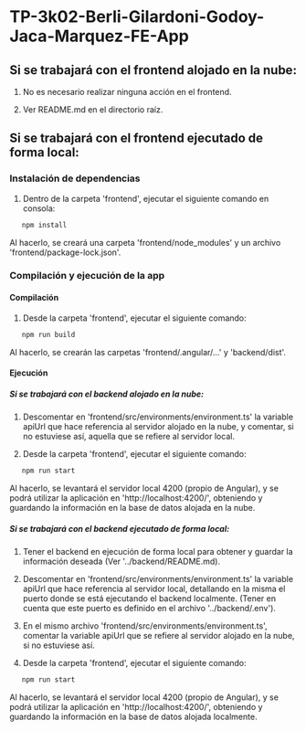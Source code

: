 # TP-3k02-Berli-Gilardoni-Godoy-Jaca-Marquez-FE-App

## Si se trabajará con el frontend alojado en la nube:

1. No es necesario realizar ninguna acción en el frontend.

2. Ver README.md en el directorio raíz.

## Si se trabajará con el frontend ejecutado de forma local:

### Instalación de dependencias

1. Dentro de la carpeta 'frontend', ejecutar el siguiente comando en consola:

```bash
   npm install
```

Al hacerlo, se creará una carpeta 'frontend/node_modules' y un archivo 'frontend/package-lock.json'.

### Compilación y ejecución de la app

#### Compilación

1. Desde la carpeta 'frontend', ejecutar el siguiente comando:

```bash
   npm run build
```

Al hacerlo, se crearán las carpetas 'frontend/.angular/...' y 'backend/dist'.

#### Ejecución

##### Si se trabajará con el backend alojado en la nube:

1. Descomentar en 'frontend/src/environments/environment.ts' la variable apiUrl que hace referencia al servidor alojado en la nube, y comentar, si no estuviese así, aquella que se refiere al servidor local.

2. Desde la carpeta 'frontend', ejecutar el siguiente comando:

```bash
   npm run start
```

Al hacerlo, se levantará el servidor local 4200 (propio de Angular), y se podrá utilizar la aplicación en 'http://localhost:4200/', obteniendo y guardando la información en la base de datos alojada en la nube.

##### Si se trabajará con el backend ejecutado de forma local:

1. Tener el backend en ejecución de forma local para obtener y guardar la información deseada (Ver '../backend/README.md).

2. Descomentar en 'frontend/src/environments/environment.ts' la variable apiUrl que hace referencia al servidor local, detallando en la misma el puerto donde se está ejecutando el backend localmente.
   (Tener en cuenta que este puerto es definido en el archivo '../backend/.env').

3. En el mismo archivo 'frontend/src/environments/environment.ts', comentar la variable apiUrl que se refiere al servidor alojado en la nube, si no estuviese así.

4. Desde la carpeta 'frontend', ejecutar el siguiente comando:

```bash
   npm run start
```

Al hacerlo, se levantará el servidor local 4200 (propio de Angular), y se podrá utilizar la aplicación en 'http://localhost:4200/', obteniendo y guardando la información en la base de datos alojada localmente.
